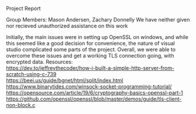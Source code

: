 Project Report

Group Members: Mason Andersen, Zachary Donnelly 
We have neither given nor recieved unauthorized assistance on this work

Initially, the main issues were in setting up OpenSSL on windows, and while this seemed like a good decision for convenience, the nature of visual studio complicated some parts of the project. Overall, we were able to overcome these issues and get a working TLS connection going, with encrypted data. 
Resources:  
https://dev.to/jeffreythecoder/how-i-built-a-simple-http-server-from-scratch-using-c-739   
https://beej.us/guide/bgnet/html/split/index.html   
https://www.binarytides.com/winsock-socket-programming-tutorial/  
https://opensource.com/article/19/6/cryptography-basics-openssl-part-1  
https://github.com/openssl/openssl/blob/master/demos/guide/tls-client-non-block.c 

